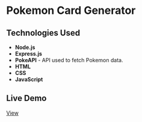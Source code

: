 # Pokemon Card Generator

## Technologies Used
- **Node.js** 
- **Express.js** 
- **PokeAPI** - API used to fetch Pokemon data.
- **HTML**
- **CSS**
- **JavaScript**

## Live Demo
<a href="https://pokecard-generator.onrender.com/" target="_blank">View</a>
